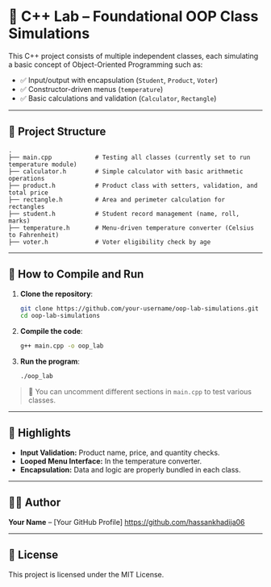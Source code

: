 # 🔢 C++ Lab – Foundational OOP Class Simulations

This C++ project consists of multiple independent classes, each simulating a basic concept of Object-Oriented Programming such as:

- ✅ Input/output with encapsulation (`Student`, `Product`, `Voter`)
- ✅ Constructor-driven menus (`temperature`)
- ✅ Basic calculations and validation (`Calculator`, `Rectangle`)

---

## 📂 Project Structure

```
.
├── main.cpp            # Testing all classes (currently set to run temperature module)
├── calculator.h        # Simple calculator with basic arithmetic operations
├── product.h           # Product class with setters, validation, and total price
├── rectangle.h         # Area and perimeter calculation for rectangles
├── student.h           # Student record management (name, roll, marks)
├── temperature.h       # Menu-driven temperature converter (Celsius to Fahrenheit)
├── voter.h             # Voter eligibility check by age
```

---

## 🚀 How to Compile and Run

1. **Clone the repository**:
   ```bash
   git clone https://github.com/your-username/oop-lab-simulations.git
   cd oop-lab-simulations
   ```

2. **Compile the code**:
   ```bash
   g++ main.cpp -o oop_lab
   ```

3. **Run the program**:
   ```bash
   ./oop_lab
   ```

> 🔧 You can uncomment different sections in `main.cpp` to test various classes.

---

## 🧪 Highlights

- **Input Validation:** Product name, price, and quantity checks.
- **Looped Menu Interface:** In the temperature converter.
- **Encapsulation:** Data and logic are properly bundled in each class.

---

## 🧑‍💻 Author

**Your Name** – [Your GitHub Profile] https://github.com/hassankhadija06

---

## 📜 License

This project is licensed under the MIT License.
